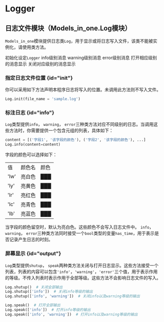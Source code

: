 # Logger

## 日志文件模块（Models_in_one.Log模块）

`Models_in_one`模块提供日志类`Log`，用于显示或将日志写入文件，该类不能被实例化，请使用类方法。

<deflist collapsible="true">
<def title="init(file_name): class method">
<a anchor="init">初始化设定<code>Logger</code></a>
</def>
<def title="info(content, has_time): class method">
<a anchor="info">info级别消息</a>
</def>
<def title="warning(content, has_time): class method">
<a anchor="info">warning级别消息</a>
</def>
<def title="error(content, has_time): class method">
<a anchor="info">error级别消息</a>
</def>
<def title="speak(levels): class method">
<a anchor="output">打开相应级别的消息显示</a>
</def>
<def title="shutup(levels): class method">
<a anchor="output">关闭对应级别的消息显示</a>
</def>
</deflist>

### 指定日志文件位置 {id="init"}
你可以采用如下方法声明本程序日志将写入的位置。未调用此方法则不写入文件。
```python
Log.init(file_name = 'sample.log')
```

### 标注日志 {id="info"}
`Log`类型提供`info`， `warning`， `error`三种类方法对应不同级别的日志。当调用这些方法时，你需要提供一个包含元组的列表，具体如下：
```python
content = [('字段1', '该字段的颜色'), ('字段2', '该字段的颜色'), ...]
Log.info(content=content)
```
字段的颜色可以选择如下：

<table>
<tr><td>值</td><td>颜色名</td><td>颜色</td></tr>
<tr><td>'lw'</td><td>亮白色</td><td><format color="White">███</format></td></tr>
<tr><td>'ly'</td><td>亮黄色</td><td><format color="Yellow">███</format></td></tr>
<tr><td>'lr'</td><td>亮红色</td><td><format color="Red">███</format></td></tr>
<tr><td>'lc'</td><td>亮青色</td><td><format color="Cyan">███</format></td></tr>
<tr><td>'lb'</td><td>亮蓝色</td><td><format color="Blue">███</format></td></tr>
</table>

当字段的颜色留空时，默认为亮白色。这些颜色不会写入日志文件中。
`info`， `warning`， `error`三种类方法同时接受一个`bool`类型的变量`has_time`，用于表示是否记录产生日志的时刻。

### 屏幕显示 {id="output"}
`Log`类型提供`shutup`， `speak`两种类方法关闭与打开日志显示。这些方法接受一个列表，列表的内容可以包含`'info'`，`'warning'`，`'error'`三个值，用于表示作用的等级。不传入列表时表示作用于全部等级。这些方法不会影响日志文件的写入。
```python
Log.shutup()  # 关闭全部输出
Log.shutup(['info'])  # 关闭info等级的输出
Log.shutup(['info', 'warning'])  # 关闭info以及warning等级的输出

Log.speak()  # 打开全部输出
Log.speak(['info'])  # 打开info等级的输出
Log.speak(['info', 'warning'])  # 打开info以及warning等级的输出
```